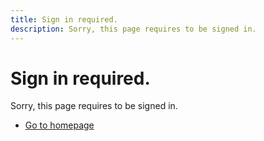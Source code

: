 ```yaml
---
title: Sign in required.
description: Sorry, this page requires to be signed in.
---
```

 
<Hero slots="heading, text, buttons" variant="fullwidth" theme="lightest"/>

# Sign in required.

Sorry, this page requires to be signed in.

* [Go to homepage](https://developer.adobe.com)
